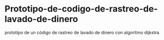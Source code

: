 # Prototipo-de-codigo-de-rastreo-de-lavado-de-dinero
prototipo de un código de rastreo de lavado de dinero con algoritmo dijkstra 
